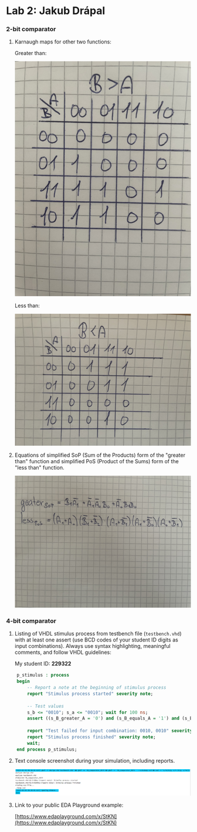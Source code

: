 # Lab 2: Jakub Drápal

### 2-bit comparator

1. Karnaugh maps for other two functions:

   Greater than:

   ![greater.jpeg](images/greater.jpeg)

   Less than:

   ![less.jpeg](images/less.jpeg)

2. Equations of simplified SoP (Sum of the Products) form of the "greater than" function and simplified PoS (Product of the Sums) form of the "less than" function.

   ![functions.jpeg](images/functions.jpeg)

### 4-bit comparator

1. Listing of VHDL stimulus process from testbench file (`testbench.vhd`) with at least one assert (use BCD codes of your student ID digits as input combinations). Always use syntax highlighting, meaningful comments, and follow VHDL guidelines:

   My student ID: **229322**

```vhdl
    p_stimulus : process
    begin
        -- Report a note at the beginning of stimulus process
        report "Stimulus process started" severity note;

        -- Test values
        s_b <= "0010"; s_a <= "0010"; wait for 100 ns;
        assert ((s_B_greater_A = '0') and (s_B_equals_A = '1') and (s_B_less_A = '0'))
      
        report "Test failed for input combination: 0010, 0010" severity error;
        report "Stimulus process finished" severity note;
        wait;
    end process p_stimulus;
```

2. Text console screenshot during your simulation, including reports.

   ![screen.png](images/screen.png)

3. Link to your public EDA Playground example:

   [https://www.edaplayground.com/x/StKN](https://www.edaplayground.com/x/StKN)
